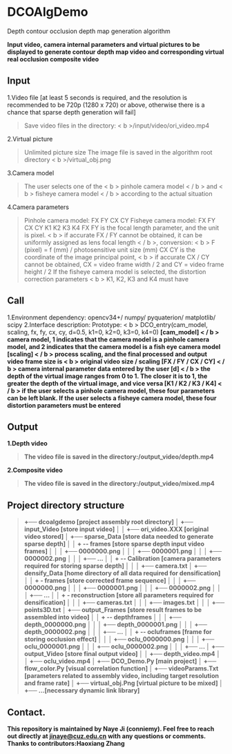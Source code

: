 # DCOAlgDemo
Depth contour occlusion depth map generation algorithm

**Input video, camera internal parameters and virtual pictures to be displayed to generate contour depth map video and corresponding virtual real occlusion composite video**
 
 
 
## Input
 
1.Video file [at least 5 seconds is required, and the resolution is recommended to be 720p (1280 x 720) or above, otherwise there is a chance that sparse depth generation will fail]
> Save video files in the directory: < b >/input/video/ori_video.mp4</b>
 
2.Virtual picture
> Unlimited picture size
The image file is saved in the algorithm root directory < b >/virtual_obj.png</b>
 
3.Camera model
> The user selects one of the < b > pinhole camera model < / b > and < b > fisheye camera model < / b > according to the actual situation
 
4.Camera parameters
>Pinhole camera model: FX FY CX CY
Fisheye camera model: FX FY CX CY K1 K2 K3 K4
FX FY is the focal length parameter, and the unit is pixel. < b > if accurate FX / FY cannot be obtained, it can be uniformly assigned as lens focal length < / b >, conversion: < b > F (pixel) = f (mm) / photosensitive unit size (mm)</b>
CX CY is the coordinate of the image principal point, < b > if accurate CX / CY cannot be obtained, CX = video frame width / 2 and CY = video frame height / 2</b>
If the fisheye camera model is selected, the distortion correction parameters < b > K1, K2, K3 and K4 must have</b>

## Call
1.Environment dependency: opencv34+/ numpy/ pyquaterion/ matplotlib/ scipy 
2.Interface description:
Prototype: < b > DCO_entry(cam_model, scaling, fx, fy, cx, cy, d=0.5, k1=0, k2=0, k3=0, k4=0)</b> 
<b>[cam_model] < / b > camera model, 1 indicates that the camera model is a pinhole camera model, and 2 indicates that the camera model is a fish eye camera model
<b>[scaling] < / b > process scaling, and the final processed and output video frame size is < b > original video size / scaling</b>
<b>[FX / FY / CX / CY] < / b > camera internal parameter data entered by the user
<b>[d] < / b > the depth of the virtual image ranges from 0 to 1. The closer it is to 1, the greater the depth of the virtual image, and vice versa
<b>[K1 / K2 / K3 / K4] < / b > if the user selects a pinhole camera model, these four parameters can be left blank. If the user selects a fisheye camera model, these four distortion parameters must be entered
 
## Output
1.Depth video
> The video file is saved in the directory:/output_video/depth.mp4 
 
2.Composite video
> The video file is saved in the directory:/output_video/mixed.mp4 
 
## Project directory structure
>+── dcoalgdemo [project assembly root directory]
│ +── input_Video [store input video]
│ │ +── ori_video.XXX [original video stored]
│ +── sparse_Data [store data needed to generate sparse depth]
│ │ + -- frames [store sparse depth input video frames]
│ │ │ +── 0000000.png 
│ │ │ +── 0000001.png 
│ │ │ +── 0000002.png 
│ │ │ +── ... 
│ │ + -- Calibration [camera parameters required for storing sparse depth]
│ │ │ +── camera.txt 
│ +── densify_Data [home directory of all data required for densification]
│ │ + - frames [store corrected frame sequence]
│ │ │ +── 0000000.png 
│ │ │ +── 0000001.png 
│ │ │ +── 0000002.png 
│ │ │ +── ... 
│ │ + - reconstruction [store all parameters required for densification]
│ │ │ +── cameras.txt 
│ │ │ +── images.txt 
│ │ │ +── points3D.txt 
│ +── output_Frames [store result frames to be assembled into video]
│ │ + -- depthframes
│ │ │ +── depth_0000000.png 
│ │ │ +── depth_0000001.png 
│ │ │ +── depth_0000002.png 
│ │ │ +── ... 
│ │ + -- ocluframes [frame for storing occlusion effect]
│ │ │ +── oclu_0000000.png 
│ │ │ +── oclu_0000001.png 
│ │ │ +── oclu_0000002.png 
│ │ │ +── ... 
│ +── output_Video [store final output video]
│ │ +── depth_video.mp4 
│ │ +── oclu_video.mp4 
│ +── DCO_Demo.Py [main project]
│ +── flow_color.Py [visual correlation function]
│ +── videoParams.Txt [parameters related to assembly video, including target resolution and frame rate]
│ +── virtual_obj.Png [virtual picture to be mixed]
│ +── ...[necessary dynamic link library]

## Contact.
This repository is maintained by Naye Ji (conniemy). Feel free to reach out directly at jinaye@cuz.edu.cn with any questions or comments. Thanks to contributors:Haoxiang Zhang
